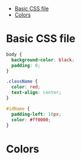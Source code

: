 - [Basic CSS file](#basic-css-file)
- [Colors](#colors)
# Basic CSS file
```css
body {
  background-color: black;
  padding: 0;
}

.className {
  color: red;
  text-align: center;
}

#idName {
  padding-left: 10px;
  color: #ff0000;
}
```

# Colors
